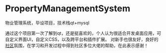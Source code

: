 # PropertyManagementSystem

物业管理系统，毕设项目，技术栈qt+mysql

通过这个项目第一次了解到qt，还是挺喜欢的，个人认为很适合开发桌面应用，可自定义界面UI，自定义CSS，以及跨平台和插件扩展。
对新手也很友好，良好的[社区](http://www.qter.org/)氛围，在学习和开发过程中得到社区多位大佬的帮助，在此表示感谢！






